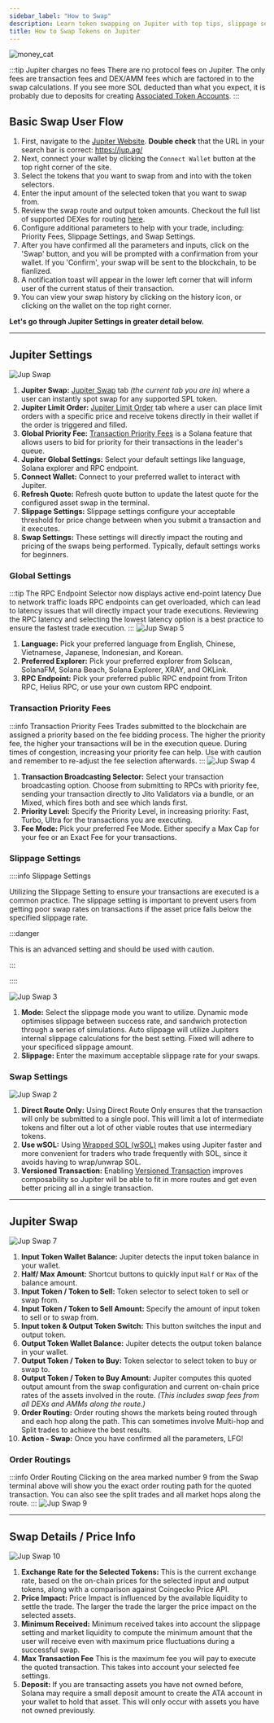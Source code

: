 ```yaml
---
sidebar_label: "How to Swap"
description: Learn token swapping on Jupiter with top tips, slippage settings, and easy dApp navigation.
title: How to Swap Tokens on Jupiter
---
```


<head>
    <title>How to Swap Tokens on Jupiter: Step By Step</title>
    <meta name="twitter:card" content="summary" />
</head>

![money_cat](../img/money_cat.png)

:::tip Jupiter charges no fees
There are no protocol fees on Jupiter. The only fees are transaction fees and DEX/AMM fees which are factored in to the swap calculations. If you see more SOL deducted than what you expect, it is probably due to deposits for creating [Associated Token Accounts](https://https://spl.solana.com/associated-token-account).
:::

## Basic Swap User Flow

1. First, navigate to the [Jupiter Website](https://jup.ag/). **Double check** that the URL in your search bar is correct: https://jup.ag/
2. Next, connect your wallet by clicking the `Connect Wallet` button at the top right corner of the site.
3. Select the tokens that you want to swap from and into with the token selectors.
4. Enter the input amount of the selected token that you want to swap from.
5. Review the swap route and output token amounts. Checkout the full list of supported DEXes for routing [here](https://station.jup.ag/partners?category=DEXes).
6. Configure additional parameters to help with your trade, including: Priority Fees, Slippage Settings, and Swap Settings.
7. After you have confirmed all the parameters and inputs, click on the 'Swap' button, and you will be prompted with a confirmation from your wallet. If you 'Confirm', your swap will be sent to the blockchain, to be fianlized.
8. A notification toast will appear in the lower left corner that will inform user of the current status of their transaction.
9. You can view your swap history by clicking on the history icon, or clicking on the wallet on the top right corner.

**Let's go through Jupiter Settings in greater detail below.**

---

## Jupiter Settings

![Jup Swap](../img/jup-swap/jup-swap-1.png "Main jupiter swap screen showing basic user settings and configuration options.")

1. **Jupiter Swap:** [Jupiter Swap](https://jup.ag/) tab _(the current tab you are in)_ where a user can instantly spot swap for any supported SPL token.
2. **Jupiter Limit Order:** [Jupiter Limit Order](https://jup.ag/limit) tab where a user can place limit orders with a specific price and receive tokens directly in their wallet if the order is triggered and filled.
3. **Global Priority Fee:** [Transaction Priority Fees](https://docs.solana.com/proposals/fee_transaction_priority) is a Solana feature that allows users to bid for priority for their transactions in the leader's queue.
4. **Jupiter Global Settings:** Select your default settings like language, Solana explorer and RPC endpoint.
5. **Connect Wallet:** Connect to your preferred wallet to interact with Jupiter.
6. **Refresh Quote:** Refresh quote button to update the latest quote for the configured asset swap in the terminal.
7. **Slippage Settings:** Slippage settings configure your acceptable threshold for price change between when you submit a transaction and it executes.
8. **Swap Settings:** These settings will directly impact the routing and pricing of the swaps being performed. Typically, default settings works for beginners.

### Global Settings

:::tip The RPC Endpoint Selector now displays active end-point latency
Due to network traffic loads RPC endpoints can get overloaded, which can lead to latency issues that will directly impact your trade executions. Reviewing the RPC latency and selecting the lowest latency option is a best practice to ensure the fastest trade execution.
:::
![Jup Swap 5](../img/jup-swap/jup-swap-2.png "Global settings for Jupiter Swap, including language, preferred explorer and RPC endpoint.")

1.  **Language:** Pick your preferred language from English, Chinese, Vietnamese, Japanese, Indonesian, and Korean.
2.  **Preferred Explorer:** Pick your preferred explorer from Solscan, SolanaFM, Solana Beach, Solana Explorer, XRAY, and OKLink.
3.  **RPC Endpoint:** Pick your preferred public RPC endpoint from Triton RPC, Helius RPC, or use your own custom RPC endpoint.

### Transaction Priority Fees

:::info Transaction Priority Fees
Trades submitted to the blockchain are assigned a priority based on the fee bidding process. The higher the priority fee, the higher your transactions will be in the execution queue. During times of congestion, increasing your priority fee can help. Use with caution and remember to re-adjust the fee selection afterwards.
:::
![Jup Swap 4](../img/jup-swap/jup-swap-3.png "Priority fee settings, including Jito tips, fee mode, and priority levels.")

1.  **Transaction Broadcasting Selector:** Select your transaction broadcasting option. Choose from submitting to RPCs with priority fee, sending your transaction directly to Jito Validators via a bundle, or an Mixed, which fires both and see which lands first.
2.  **Priority Level:** Specify the Priority Level, in increasing priority: Fast, Turbo, Ultra for the transactions you are executing.
3.  **Fee Mode:** Pick your preferred Fee Mode. Either specify a Max Cap for your fee or an Exact Fee for your transactions.

### Slippage Settings

::::info Slippage Settings

Utilizing the Slippage Setting to ensure your transactions are executed is a common practice. The slippage setting is important to prevent users from getting poor swap rates on transactions if the asset price falls below the specified slippage rate.

:::danger

This is an advanced setting and should be used with caution.

:::

::::

![Jup Swap 3](../img/jup-swap/jup-swap-4.png "Slippage settings allow you to change mode: Dynamic, Auto, Fixed and set the percentage.")

1.  **Mode:** Select the slippage mode you want to utilize. Dynamic mode optimises slippage between success rate, and sandwich protection through a series of simulations. Auto slippage will utilize Jupiters internal slippage calculations for the best setting. Fixed will adhere to your specificed slippage amount.
2.  **Slippage:** Enter the maximum acceptable slippage rate for your swaps.

### Swap Settings

![Jup Swap 2](../img/jup-swap/jup-swap-5.png "General swap settings for wSOL, versioned transactions, and utilizing direct routes.")

1.  **Direct Route Only:** Using Direct Route Only ensures that the transaction will only be submitted to a single pool. This will limit a lot of intermediate tokens and filter out a lot of other viable routes that use intermediary tokens.
2.  **Use wSOL:** Using [Wrapped SOL (wSOL)](../general/wrapped-sol) makes using Jupiter faster and more convenient for traders who trade frequently with SOL, since it avoids having to wrap/unwrap SOL.
3.  **Versioned Transaction:** Enabling [Versioned Transaction](/docs/additional-topics/composing-with-versioned-transaction) improves composability so Jupiter will be able to fit in more routes and get even better pricing all in a single transaction.

---

## Jupiter Swap

![Jup Swap 7](../img/jup-swap/jup-swap-6.png "The main jupiter swap user interface, showing a variety of features described below.")

1. **Input Token Wallet Balance:** Jupiter detects the input token balance in your wallet.
2. **Half/ Max Amount:** Shortcut buttons to quickly input `Half` or `Max` of the balance amount.
3. **Input Token / Token to Sell:** Token selector to select token to sell or swap from.
4. **Input Token / Token to Sell Amount:** Specify the amount of input token to sell or to swap from.
5. **Input token & Output Token Switch:** This button switches the input and output token.
6. **Output Token Wallet Balance:** Jupiter detects the output token balance in your wallet.
7. **Output Token / Token to Buy:** Token selector to select token to buy or swap to.
8. **Output Token / Token to Buy Amount:** Jupiter computes this quoted output amount from the swap configuration and current on-chain price rates of the assets involved in the route. _(This includes swap fees from all DEXs and AMMs along the route.)_
9. **Order Routing:** Order routing shows the markets being routed through and each hop along the path. This can sometimes involve Multi-hop and Split trades to achieve the best results.
10. **Action - Swap:** Once you have confirmed all the parameters, LFG!

### Order Routings

:::info Order Routing
Clicking on the area marked number 9 from the Swap terminal above will show you the exact order routing path for the quoted transaction. You can also see the split trades and all market hops along the route.
:::
![Jup Swap 9](../img/jup-swap/jup-swap-7.png "The order routing map shows how your tokens swapped through multiple liquidity pools.")

---

## Swap Details / Price Info

![Jup Swap 10](../img/jup-swap/jup-swap-8.png 'The collapsable "Price Info" menu shows granular details for price impact, transaction fee, and deposit amount.')

1. **Exchange Rate for the Selected Tokens:** This is the current exchange rate, based on the on-chain prices for the selected input and output tokens, along with a comparison against Coingecko Price API.
2. **Price Impact:** Price Impact is influenced by the available liquidity to settle the trade. The larger the trade the larger the price impact on the selected assets.
3. **Minimum Received:** Minimum received takes into account the slippage setting and market liquidity to compute the minimum amount that the user will receive even with maximum price fluctuations during a successful swap.
4. **Max Transaction Fee** This is the maximum fee you will pay to execute the quoted transaction. This takes into account your selected fee settings.
5. **Deposit:** If you are transacting assets you have not owned before, Solana may require a small deposit amount to create the ATA account in your wallet to hold that asset. This will only occur with assets you have not owned previously.
